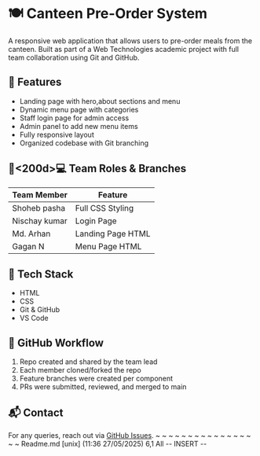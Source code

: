 # 🍽  Canteen Pre-Order System

A responsive web application that allows users to pre-order meals from the canteen. Built as part of a Web Technologies academic project with full team collaboration using Git and GitHub.

## 🚀 Features

- Landing page with hero,about sections and menu
- Dynamic menu page with categories
- Staff login page for admin access
- Admin panel to add new menu items
- Fully responsive layout
- Organized codebase with Git branching

## 🧑<200d>💻 Team Roles & Branches

| Team Member | Feature              |
|-------------|----------------------|
| Shoheb pasha | Full CSS Styling
| Nischay kumar   | Login Page
| Md. Arhan    | Landing Page HTML    |
| Gagan N    | Menu Page HTML       |               |

## 🔧 Tech Stack

- HTML
- CSS
- Git & GitHub
- VS Code

## 🔄 GitHub Workflow

1. Repo created and shared by the team lead
2. Each member cloned/forked the repo
3. Feature branches were created per component
4. PRs were submitted, reviewed, and merged to main

## 📬 Contact

For any queries, reach out via [GitHub Issues](https://github.com/YOUR_USERNAME/Team-13_Canteen_pre_order/issues).
~
~
~
~
~
~
~
~
~
~
~
~
~
~
~
~
~
Readme.md [unix] (11:36 27/05/2025)                                                                                                                                                                        6,1 All
-- INSERT --
